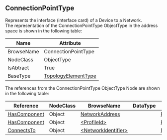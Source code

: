 <!-- objecttype -->
## ConnectionPointType
Represents the interface (interface card) of a Device to a Network.  
The representation of the ConnectionPointType ObjectType in the address space is shown in the following table:  

|Name|Attribute|
|---|---|
|BrowseName|ConnectionPointType|
|NodeClass|ObjectType|
|IsAbtract|True|
|BaseType|[TopologyElementType](../../ObjectTypes/TopologyElementType/readme.md)|

The references from the ConnectionPointType ObjectType Node are shown in the following table:  

|Reference|NodeClass|BrowseName|DataType|TypeDefinition|ModellingRule|
|---|---|---|---|---|---|
|[HasComponent](../../../Core/Part3/ReferenceTypes/HasComponent/readme.md)|Object|[NetworkAddress](#NetworkAddress)||[FunctionalGroupType](../../ObjectTypes/FunctionalGroupType/readme.md)|[Mandatory](../../../Core/Objects/Mandatory/readme.md)|
|[HasComponent](../../../Core/Part3/ReferenceTypes/HasComponent/readme.md)|Object|[&lt;ProfileId&gt;](#&lt;ProfileId&gt;)||[ProtocolType](../../ObjectTypes/ProtocolType/readme.md)|[MandatoryPlaceholder](../../../Core/Objects/MandatoryPlaceholder/readme.md)|
|[ConnectsTo](../../ReferenceTypes/ConnectsTo/readme.md)|Object|[&lt;NetworkIdentifier&gt;](#&lt;NetworkIdentifier&gt;)||[NetworkType](../../ObjectTypes/NetworkType/readme.md)|[OptionalPlaceholder](../../../Core/Objects/OptionalPlaceholder/readme.md)|


